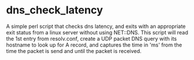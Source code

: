 dns_check_latency
=================

A simple perl script that checks dns latency, and exits with an appropriate exit status from a linux server without using NET::DNS. This script will read the 1st entry from resolv.conf, create a UDP packet DNS query with its hostname to look up for A record, and captures the time in 'ms' from the time the packet is send and until the packet is received.
